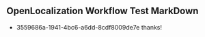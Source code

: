 ## OpenLocalization Workflow Test MarkDown
* 3559686a-1941-4bc6-a6dd-8cdf8009de7e 
thanks!<!--HONumber=Mar16_HO2-->
